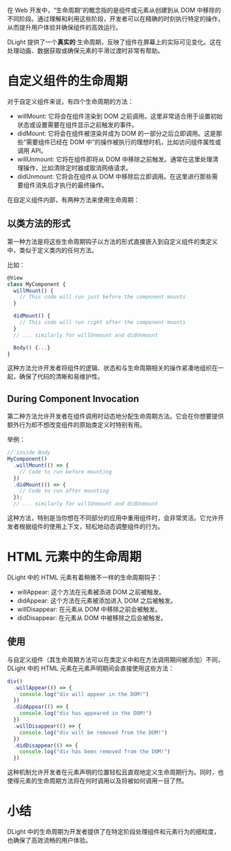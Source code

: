 在 Web 开发中，“生命周期”的概念指的是组件或元素从创建到从 DOM 中移除的不同阶段。通过理解和利用这些阶段，开发者可以在精确的时刻执行特定的操作，从而提升用户体验并确保组件的高效运行。

DLight 提供了一个**真实的** 生命周期，反映了组件在屏幕上的实际可见变化。这在处理动画、数据获取或确保元素的平滑过渡时非常有帮助。

# 自定义组件的生命周期

对于自定义组件来说，有四个生命周期的方法：

* willMount: 它将会在组件渲染到 DOM 之前调用。这里非常适合用于设置初始状态或设置需要在组件显示之前触发的事件。
* didMount: 它将会在组件被渲染并成为 DOM 的一部分之后立即调用。这是那些“需要组件已经在 DOM 中”的操作被执行的理想时机，比如访问组件属性或调用 API。
* willUnmount: 它将在组件即将从 DOM 中移除之前触发。通常在这里处理清理操作，比如清除定时器或取消网络请求。
* didUnmount: 它将会在组件从 DOM 中移除后立即调用。在这里进行那些需要组件消失后才执行的最终操作。

在自定义组件内部，有两种方法来使用生命周期：

## 以类方法的形式

第一种方法是将这些生命周期钩子以方法的形式直接嵌入到自定义组件的类定义中，类似于定义类内的任何方法。

比如：

```js
@View
class MyComponent {
  willMount() {
    // This code will run just before the component mounts
  }

  didMount() {
    // This code will run right after the component mounts
  }
  // ... similarly for willUnmount and didUnmount

  Body() {...}
}
```

这种方法允许开发者将组件的逻辑、状态和与生命周期相关的操作紧凑地组织在一起，确保了代码的清晰和易维护性。

## During Component Invocation

第二种方法允许开发者在组件调用时动态地分配生命周期方法。它会在你想要提供额外行为却不想改变组件的原始类定义时特别有用。

举例：

```js
// inside Body
MyComponent()
  .willMount(() => {
    // Code to run before mounting
  })
  .didMount(() => {
    // Code to run after mounting
  });
  // ... similarly for willUnmount and didUnmount
```

这种方法，特别是当你想在不同部分的应用中重用组件时，会非常灵活。它允许开发者根据组件的使用上下文，轻松地动态调整组件的行为。

# HTML 元素中的生命周期

DLight 中的 HTML 元素有着稍微不一样的生命周期钩子：

* willAppear: 这个方法在元素被添进 DOM 之前被触发。
* didAppear: 这个方法在元素被添加进入 DOM 之后被触发。
* willDisappear: 在元素从 DOM 中移除之前会被触发。
* didDisappear: 在元素从 DOM 中被移除之后会被触发。

## 使用

与自定义组件（其生命周期方法可以在类定义中和在方法调用期间被添加）不同，DLight 中的 HTML 元素在元素声明期间会直接使用这些方法：<!--（🤔疑惑）-->

```js
div()
  .willAppear(() => {
    console.log("div will appear in the DOM!")
  })
  .didAppear(() => {
    console.log("div has appeared in the DOM!")
  })
  .willDisappear(() => {
    console.log("div will be removed from the DOM!")
  })
  .didDisappear(() => {
    console.log("div has been removed from the DOM!")
  })
```

这种机制允许开发者在元素声明的位置轻松且直观地定义生命周期行为。同时，也使得元素的生命周期方法将在何时调用以及将被如何调用一目了然。

# 小结

DLight 中的生命周期为开发者提供了在特定阶段处理组件和元素行为的细粒度，也确保了高效流畅的用户体验。
